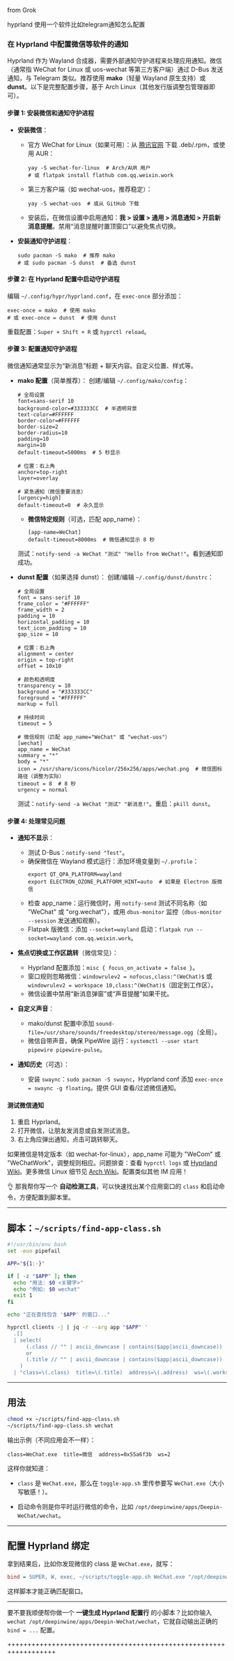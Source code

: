 





from Grok


hyprland 使用一个软件比如telegram通知怎么配置


### 在 Hyprland 中配置微信等软件的通知

Hyprland 作为 Wayland 合成器，需要外部通知守护进程来处理应用通知。微信（通常指 WeChat for Linux 或 uos-wechat 等第三方客户端）通过 D-Bus 发送通知，与 Telegram 类似。推荐使用 **mako**（轻量 Wayland 原生支持）或 **dunst**。以下是完整配置步骤，基于 Arch Linux（其他发行版调整包管理器即可）。

#### 步骤 1: 安装微信和通知守护进程
- **安装微信**：
  - 官方 WeChat for Linux（如果可用）：从 [腾讯官网](https://weixin.qq.com/) 下载 .deb/.rpm，或使用 AUR：
    ```
    yay -S wechat-for-linux  # Arch/AUR 用户
    # 或 flatpak install flathub com.qq.weixin.work
    ```
  - 第三方客户端（如 wechat-uos，推荐稳定）：
    ```
    yay -S wechat-uos  # 或从 GitHub 下载
    ```
  - 安装后，在微信设置中启用通知：**我 > 设置 > 通用 > 消息通知 > 开启新消息提醒**。禁用“消息提醒时置顶窗口”以避免焦点切换。

- **安装通知守护进程**：
  ```
  sudo pacman -S mako  # 推荐 mako
  # 或 sudo pacman -S dunst  # 备选 dunst
  ```

#### 步骤 2: 在 Hyprland 配置中启动守护进程
编辑 `~/.config/hypr/hyprland.conf`，在 `exec-once` 部分添加：
```
exec-once = mako  # 使用 mako
# 或 exec-once = dunst  # 使用 dunst
```

重载配置：`Super + Shift + R` 或 `hyprctl reload`。

#### 步骤 3: 配置通知守护进程
微信通知通常显示为“新消息”标题 + 聊天内容。自定义位置、样式等。

- **mako 配置**（简单推荐）：
  创建/编辑 `~/.config/mako/config`：
  ```
  # 全局设置
  font=sans-serif 10
  background-color=#333333CC  # 半透明背景
  text-color=#FFFFFF
  border-color=#FFFFFF
  border-size=2
  border-radius=10
  padding=10
  margin=10
  default-timeout=5000ms  # 5 秒显示

  # 位置：右上角
  anchor=top-right
  layer=overlay

  # 紧急通知（微信重要消息）
  [urgency=high]
  default-timeout=0  # 永久显示
  ```
  - **微信特定规则**（可选，匹配 app_name）：
    ```
    [app-name=WeChat]
    default-timeout=8000ms  # 微信通知显示 8 秒
    ```

  测试：`notify-send -a WeChat "测试" "Hello from WeChat!"`。看到通知即成功。

- **dunst 配置**（如果选择 dunst）：
  创建/编辑 `~/.config/dunst/dunstrc`：
  ```
  # 全局设置
  font = sans-serif 10
  frame_color = "#FFFFFF"
  frame_width = 2
  padding = 10
  horizontal_padding = 10
  text_icon_padding = 10
  gap_size = 10

  # 位置：右上角
  alignment = center
  origin = top-right
  offset = 10x10

  # 颜色和透明度
  transparency = 10
  background = "#333333CC"
  foreground = "#FFFFFF"
  markup = full

  # 持续时间
  timeout = 5

  # 微信规则（匹配 app_name="WeChat" 或 "wechat-uos"）
  [wechat]
  app_name = WeChat
  summary = "*"
  body = "*"
  icon = /usr/share/icons/hicolor/256x256/apps/wechat.png  # 微信图标路径（调整为实际）
  timeout = 8  # 8 秒
  urgency = normal
  ```
  测试：`notify-send -a WeChat "测试" "新消息!"`。重启：`pkill dunst`。

#### 步骤 4: 处理常见问题
- **通知不显示**：
  - 测试 D-Bus：`notify-send "Test"`。
  - 确保微信在 Wayland 模式运行：添加环境变量到 `~/.profile`：
    ```
    export QT_QPA_PLATFORM=wayland
    export ELECTRON_OZONE_PLATFORM_HINT=auto  # 如果是 Electron 版微信
    ```
  - 检查 app_name：运行微信时，用 `notify-send` 测试不同名称（如 "WeChat" 或 "org.wechat"），或用 `dbus-monitor` 监控（`dbus-monitor --session` 发送通知观察）。
  - Flatpak 版微信：添加 `--socket=wayland` 启动：`flatpak run --socket=wayland com.qq.weixin.work`。

- **焦点切换或工作区跳转**（微信常见）：
  - Hyprland 配置添加：`misc { focus_on_activate = false }`。
  - 窗口规则忽略微信：`windowrulev2 = nofocus,class:^(WeChat)$` 或 `windowrulev2 = workspace 10,class:^(WeChat)$`（固定到工作区）。
  - 微信设置中禁用“新消息弹窗”或“声音提醒”如果干扰。

- **自定义声音**：
  - mako/dunst 配置中添加 `sound-file=/usr/share/sounds/freedesktop/stereo/message.ogg`（全局）。
  - 微信自带声音，确保 PipeWire 运行：`systemctl --user start pipewire pipewire-pulse`。

- **通知历史**（可选）：
  - 安装 `swaync`：`sudo pacman -S swaync`，Hyprland conf 添加 `exec-once = swaync -g floating`。提供 GUI 查看/过滤微信通知。

#### 测试微信通知
1. 重启 Hyprland。
2. 打开微信，让朋友发消息或自发测试消息。
3. 右上角应弹出通知，点击可跳转聊天。

如果微信是特定版本（如 wechat-for-linux），app_name 可能为 "WeCom" 或 "WeChatWork"，调整规则相应。问题排查：查看 `hyprctl logs` 或 [Hyprland Wiki](https://wiki.hyprland.org/Useful-Utilities/Notification-Daemons/)。更多微信 Linux 细节见 [Arch Wiki](https://wiki.archlinux.org/title/WeChat)。配置类似其他 IM 应用！











👌 那我帮你写一个 **自动检测工具**，可以快速找出某个应用窗口的 `class` 和启动命令，方便配置到脚本里。

---

## 脚本：`~/scripts/find-app-class.sh`

```bash
#!/usr/bin/env bash
set -euo pipefail

APP="${1:-}"

if [ -z "$APP" ]; then
  echo "用法: $0 <关键字>"
  echo "例如: $0 wechat"
  exit 1
fi

echo "正在查找包含 '$APP' 的窗口..."

hyprctl clients -j | jq -r --arg app "$APP" '
  .[]
  | select(
      (.class // "" | ascii_downcase | contains($app|ascii_downcase))
      or
      (.title // "" | ascii_downcase | contains($app|ascii_downcase))
    )
  | "class=\(.class)  title=\(.title)  address=\(.address)  ws=\(.workspace.id)"'
```

---

## 用法

```bash
chmod +x ~/scripts/find-app-class.sh
~/scripts/find-app-class.sh wechat
```

输出示例（不同应用会不一样）：

```
class=WeChat.exe  title=微信  address=0x55a6f3b  ws=2
```

这样你就知道：

- `class` 是 `WeChat.exe`，那么在 `toggle-app.sh` 里传参要写 `WeChat.exe`（大小写敏感！）。
    
- 启动命令则是你平时运行微信的命令，比如 `/opt/deepinwine/apps/Deepin-WeChat/wechat`。
    

---

## 配置 Hyprland 绑定

拿到结果后，比如你发现微信的 class 是 `WeChat.exe`，就写：

```ini
bind = SUPER, W, exec, ~/scripts/toggle-app.sh WeChat.exe "/opt/deepinwine/apps/Deepin-WeChat/wechat"
```

这样脚本才能正确匹配窗口。

---

要不要我顺便帮你做一个 **一键生成 Hyprland 配置行** 的小脚本？比如你输入 `wechat /opt/deepinwine/apps/Deepin-WeChat/wechat`，它就自动输出正确的 `bind = ...` 配置。






++++++++++++++++++++++++++++++++++++++++++++++++++++++++++++++++++

